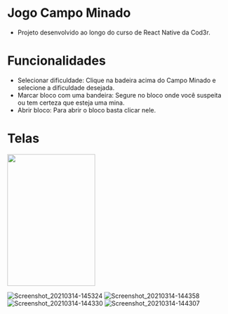 # Jogo Campo Minado

* Projeto desenvolvido ao longo do curso de React Native da Cod3r.

# Funcionalidades
- Selecionar dificuldade: Clique na badeira acima do Campo Minado e selecione a dificuldade desejada.
- Marcar bloco com uma bandeira: Segure no bloco onde você suspeita ou tem certeza que esteja uma mina.
- Abrir bloco: Para abrir o bloco basta clicar nele.


# Telas

<img src="https://user-images.githubusercontent.com/9435399/111078925-8b4ed800-84d6-11eb-8324-0f7a5fcb02d1.png" width="200" height="300"/>

![Screenshot_20210314-145324](https://user-images.githubusercontent.com/9435399/111078856-4c208700-84d6-11eb-99b1-98c45df40773.png)
![Screenshot_20210314-144358](https://user-images.githubusercontent.com/9435399/111078878-65293800-84d6-11eb-9b8e-4e6255d1d7c4.png)
![Screenshot_20210314-144330](https://user-images.githubusercontent.com/9435399/111078893-7114fa00-84d6-11eb-9729-dcbcb185f4f1.png)
![Screenshot_20210314-144307](https://user-images.githubusercontent.com/9435399/111078911-7eca7f80-84d6-11eb-9d37-11069145fbf0.png)
